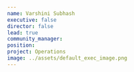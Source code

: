 ```yaml
---
name: Varshini Subhash
executive: false
director: false
lead: true
community_manager: 
position: 
project: Operations
image: ../assets/default_exec_image.png
---
```

